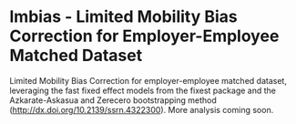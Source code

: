 # lmbias - Limited Mobility Bias Correction for Employer-Employee Matched Dataset
Limited Mobility Bias Correction for employer-employee matched dataset, leveraging the fast fixed effect models from the fixest package and the Azkarate-Askasua and Zerecero bootstrapping method (http://dx.doi.org/10.2139/ssrn.4322300). More analysis coming soon.
